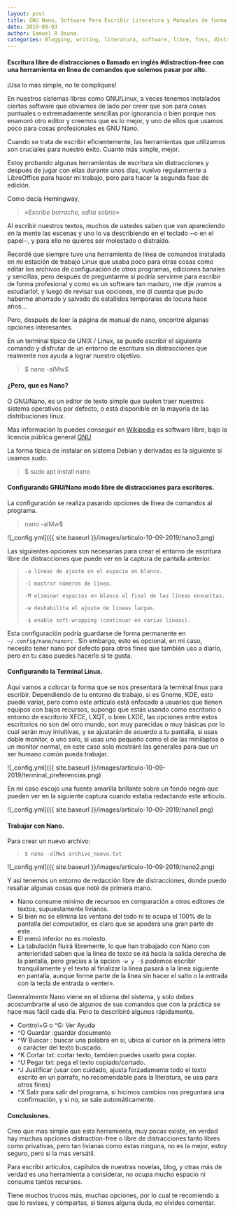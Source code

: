 ```yaml
---
layout: post
title: GNU Nano, Software Para Escribir Literatura y Manuales de forma Profesional Y Sin Distracciones en Linux.
date: 2019-09-03
author: Samuel R Osuna.
categories: Blogging, writing, literatura, software, libre, foss, distraction-free, nano, gnu
---
```

#### Escritura libre de distracciones o llamado en inglés #distraction-free con una herramienta en linea de comandos que solemos pasar por alto.

¡Usa lo más simple, no te compliques!

En nuestros sistemas libres como GNU/Linux, a veces tenemos instalados ciertos software que obviamos de lado por creer que son para cosas puntuales o extremadamente sencillas por ignorancia o bien porque nos enamoró otro editor y creemos que es lo mejor, y uno de ellos que usamos poco para cosas profesionales es GNU Nano.

Cuando se trata de escribir eficientemente, las herramientas que utilizamos son cruciales para nuestro éxito. Cuanto más simple, mejor.

Estoy probando algunas herramientas de escritura sin distracciones y después de jugar con ellas durante unos días, vuelvo regularmente a LibreOffice para hacer mi trabajo, pero para hacer la segunda fase de edición.

Como decía Hemingway,
> «*Escribe borracho, edita sobrio*»

Al escribir nuestros textos, muchos de ustedes saben que van apareciendo en la mente las escenas y uno  lo va describiendo en el teclado ─o en el papel─, y para ello no quieres ser molestado o distraído.

Recordé que siempre tuve una herramienta de línea de comandos instalada en mi estación de trabajo Linux que usaba poco para otras cosas como editar los archivos de configuración de otros programas, ediciones banales y sencillas, pero después de preguntarme si podría servirme para escribir de forma profesional y como es un software tan maduro, me dije ¡vamos a estudiarlo!, y luego de revisar sus opciones, me di cuenta que pudo haberme ahorrado y salvado de estallidos temporales de locura hace años...

Pero, después de leer la página de manual de nano, encontré algunas opciones interesantes.

En un terminal típico de UNIX / Linux, se puede escribir el siguiente comando y disfrutar de un entorno de escritura sin distracciones que realmente nos ayuda a lograr nuestro objetivo.

> $ nano -alMw$

#### ¿Pero, que es Nano?
O GNU/Nano, es un editor de texto simple que suelen traer nuestros sistema operativos por defecto, o está disponible en la mayoría de las distribuciones linux.

Mas información la puedes conseguir en [Wikipedia](https://es.wikipedia.org/wiki/GNU_Nano) es software libre, bajo la licencia pública general [GNU](https://es.wikipedia.org/wiki/Licencia_p%C3%BAblica_general_de_GNU)

La forma típica de instalar en sistema Debian y derivadas es la siguiente si usamos sudo.

> $ sudo apt install nano

#### Configurando GNU/Nano modo libre de distracciones para escritores.
La configuración se realiza pasando opciones de línea de comandos al programa.

> nano       -alMw$

 ![_config.yml]({{ site.baseurl }}/images/articulo-10-09-2019/nano3.png)


Las siguientes opciones son necesarias para crear el entorno de escritura libre de distracciones que puede ver en la captura de pantalla anterior.

>`-a líneas de ajuste en el espacio en blanco.`
>
> `-l mostrar números de línea.`
>
> `-M eliminar espacios en blanco al final de las líneas envueltas.`
>
> `-w deshabilita el ajuste de líneas largas.`
>
> `-$ enable soft-wrapping (continuar en varias líneas).`

Esta configuración podría guardarse de forma permanente en `~/.config/nano/nanorc` . Sin embargo, esto es opcional, en mi caso, necesito tener nano por defecto para otros fines que también uso a diario, pero en tu caso puedes hacerlo si te gusta.

#### Configurando la Terminal Linux.

Aquí vamos a colocar la forma que se nos presentará la terminal linux para escribir.
Dependiendo de tu entorno de trabajo, si es Gnome, KDE, esto puede variar, pero como este artículo está enfocado a usuarios que tienen equipos con bajos recursos, supongo que estás usando como escritorio o entorno de escritorio XFCE, LXQT, o bien LXDE, las opciones entre estos escritorios no son del otro mundo, son muy parecidas o muy básicas por lo cual serán muy intuitivas, y se ajustarán de acuerdo a tu pantalla, si usas doble monitor, o uno solo, si usas uno pequeño como el de las minilaptos o un monitor normal, en este caso solo mostraré las generales para que un ser humano común pueda trabajar.

 ![_config.yml]({{ site.baseurl }}/images/articulo-10-09-2019/terminal_preferencias.png)

 En mi caso escojo una fuente amarilla brillante sobre un fondo negro que pueden ver en la siguiente captura cuando estaba redactando este artículo.

  ![_config.yml]({{ site.baseurl }}/images/articulo-10-09-2019/nano1.png)

#### Trabajar con Nano.

Para crear un nuevo archivo:

> `$ nano -alMw$ archivo_nuevo.txt`

  ![_config.yml]({{ site.baseurl }}/images/articulo-10-09-2019/nano2.png)

Y así tenemos un entorno de redacción libre de distracciones, donde puedo resaltar algunas cosas que noté de primera mano.


* Nano consume minimo de recursos en comparación a otros editores de textos, supuestamente livianos.
* Si bien no se elimina las ventana del todo ni te ocupa el 100% de la pantalla del computador,  es claro que se apodera una gran parte de este.
* El menú inferior no es molesto.
* La tabulación fluirá libremente, lo que han trabajado con Nano con anterioridad saben que la linea de texto se irá hacia la salida derecha de la pantalla, pero gracias a la opcion `-w y -$` podemos escribir tranquilamente y el texto al finalizar la linea pasará a la linea siguiente en pantalla, aunque forme parte de la linea sin hacer el salto o la entrada con la tecla de entrada o «enter».

Generalmente Nano viene en el idioma del sistema, y solo debes acostumbrarte al uso de algunos de sus comandos que con la práctica se hace mas fácil cada día. Pero te describiré algunos rápidamente.

* Control+G o ^G: Ver Ayuda
* ^O Guardar :guardar documento
* ^W Buscar : buscar una palabra en sí, ubica al cursor en la primera letra o carácter del texto buscado.
* ^K Cortar txt: cortar texto, tambien puedes usarlo para copiar.
* ^U Pegar txt: pega el texto copiado/cortado.
* ^J Justificar (usar con cuidado, ajusta forzadamente todo el texto escrito en un parrafo, no recomendable para la literatura, se usa para otros fines)
* ^X Salir para salir del programa, si hicimos cambios nos preguntará una confirmación, y si no, se sale automáticamente.

#### Conclusiones.

 Creo que mas simple que esta herramienta, muy pocas existe, en verdad hay muchas opciones distraction-free o libre de distracciones tanto libres como privativas, pero tan livianas como estas ninguna, no es la mejor, estoy seguro, pero si la mas versátil.

 Para escribir artículos, capítulos de nuestras novelas, blog, y otras más de verdad es una herramienta a considerar, no ocupa mucho espacio ni consume tantos recursos.

 Tiene muchos trucos más, muchas opciones, por lo cual te recomiendo a que lo revises, y compartas, si tienes alguna duda, no olvides comentar.
